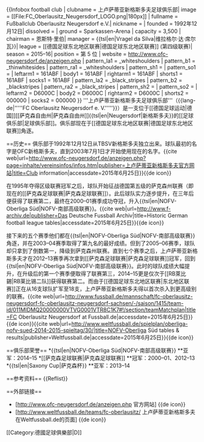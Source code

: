 {{Infobox football club |
  clubname = 上卢萨蒂亚新格斯多夫足球俱乐部|
  image    = [[File:FC_Oberlausitz_Neugersdorf_LOGO.png|180px]] |
  fullname = Fußballclub Oberlausitz Neugersdorf e.V.|
  nickname = |
  founded  = 1992年12月12日|
  dissolved = |
  ground   = Sparkassen-Arena |
  capacity = 3,500 |
  chairman = 恩斯特·里伯|
  manager  = {{tsl|en|Vragel da Silva|维拉格尔·达·席尔瓦}}|
  league  = [[德国足球东北地区联赛|德国足球东北地区联赛]] (第四级联赛)|
  season   = 2015–16|
  position = 第 5 位
| website  = http://www.ofc-neugersdorf.de/anzeigen.php
| pattern_la1   = _whiteshoulders
| pattern_b1    = _thinwhitesides
| pattern_ra1   = _whiteshoulders
| pattern_sh1   = 
| pattern_so1   = 
| leftarm1      = 161ABF
| body1         = 161ABF
| rightarm1     = 161ABF
| shorts1       = 161ABF
| socks1        = 161ABF
| pattern_la2   = _black_stripes
| pattern_b2    = _blackstripes
| pattern_ra2   = _black_stripes
| pattern_sh2   = 
| pattern_so2   = 
| leftarm2      = D6000C
| body2         = D6000C
| rightarm2     = D6000C
| shorts2       = 000000
| socks2        = 000000
}}
'''上卢萨蒂亚新格斯多夫足球俱乐部'''（{{lang-de|'''''FC Oberlausitz Neugersdorf e. V.'''''}}）是一支位于[[德国足球运动|德国]][[萨克森自由州|萨克森自由州]]{{tsl|en|Neugersdorf|新格斯多夫}}的[[足球俱乐部|足球俱乐部]]。俱乐部现在于[[德国足球东北地区联赛|德国足球东北地区联赛]]角逐。

==历史==
俱乐部于1992年12月12日从TBSV新格斯多夫独立出来。球队最初的名字是OFC新格斯多夫，直到2003年7月1日才开始使用现在的名字。<ref>{{cite web|url=http://www.ofc-neugersdorf.de/anzeigen.php?page=inhalte/vereinsinfos/infos.htm|publisher=上卢萨蒂亚新格斯多夫官方网站|title=Club information|accessdate=2015年6月25日}}{{de icon}}</ref>

在1995年夺得区级联赛冠军之后，球队开始征战德国第五级的萨克森州联赛（即现在的[[萨克森足球联赛|萨克森足球联赛]]）。此后球队实力逐步提升，在三年后便获得了联赛第二，最终在2000–01赛季成功夺冠，升入{{tsl|en|NOFV-Oberliga Süd|NOFV-南部高级联赛}}。<ref>{{cite web|url=http://www.f-archiv.de|publisher=Das Deutsche Fussball Archiv|title=Historic German football league tables|accessdate=2015年6月25日}}{{de icon}}</ref>

接下来的五个赛季他们都在{{tsl|en|NOFV-Oberliga Süd|NOFV-南部高级联赛}}角逐，并在2003–04赛季取得了第九名的最好成绩。但到了2005–06赛季，球队却只拿到了倒数第一，降级到萨克森州联赛。直到七个赛季之后，上卢萨蒂亚新格斯多夫才在2012–13赛季再次拿到[[萨克森足球联赛|萨克森足球联赛]]冠军，回到{{tsl|en|NOFV-Oberliga Süd|NOFV-南部高级联赛}}。此时的球队成绩大幅提升，在升级后的第一个赛季便取得了联赛第三，2014–15更是仅次于[[RB萊比錫|RB莱比锡二队]]获得联赛第二。而由于[[德国足球东北地区联赛|东北地区联赛]]正在从16支球队扩军至18支，上卢萨蒂亚新格斯多夫得以首次杀入到更高级别的联赛。<ref>{{cite web|url=http://www.fussball.de/mannschaft/fc-oberlausitz-neugersdorf-fc-oberlausitz-neugersdorf-sachsen/-/saison/1415/team-id/011MIDMQ20000000VTVG0001VTR8C1K7#!/section/teamMatchplan|title=FC Oberlausitz Neugersdorf at Fussball.de|accessdate=2015年6月25日}}{{de icon}}</ref><ref>{{cite web|url=http://www.weltfussball.de/spielplan/oberliga-nofv-sued-2014-2015-spieltag/30/|title=NOFV-Oberliga Süd tables & results|publisher=Weltfussball.de|accessdate=2015年6月25日}}{{de icon}}</ref>

==俱乐部荣誉==
*{{tsl|en|NOFV-Oberliga Süd|NOFV-南部高级联赛}}
**亚军：2014–15
*[[萨克森足球联赛|萨克森足球联赛]]
**冠军：2000–01、2012–13
*{{tsl|en|Saxony Cup|萨克森杯}}
**亚军：2013–14

==参考资料==
{{Reflist}}

==外部链接==
* [http://www.ofc-neugersdorf.de/anzeigen.php 官方网站] {{de icon}}
* [http://www.weltfussball.de/teams/fc-oberlausitz/ 上卢萨蒂亚新格斯多夫在Weltfussball.de的页面] {{de icon}}

[[Category:德國足球俱樂部|D]]